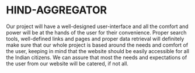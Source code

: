 # HIND-AGGREGATOR
Our project will have a well-designed user-interface and all the comfort and power will be at the hands of the user for their convenience. Proper search tools, well-defined links and pages and proper data retrieval will definitely make sure that our whole project is based around the needs and comfort of the user, keeping in mind that the website should be easily accessible for all the Indian citizens. We can assure that most the needs and expectations of the user from our website will be catered, if not all.
